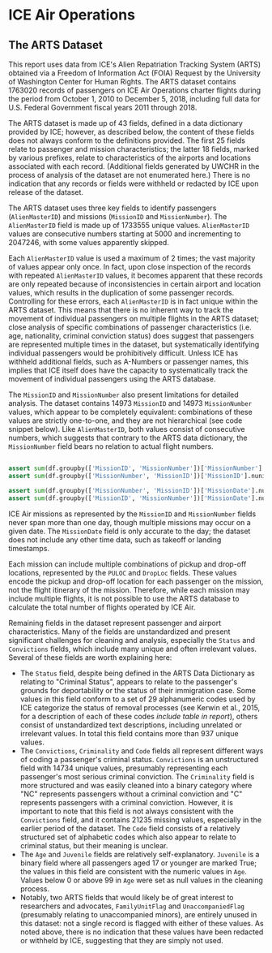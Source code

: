 

# ICE Air Operations

## The ARTS Dataset

This report uses data from ICE's Alien Repatriation Tracking System (ARTS) obtained via a Freedom of Information Act (FOIA) Request by the University of Washington Center for Human Rights. The ARTS dataset contains 1763020 records of passengers on ICE Air Operations charter flights during the period from October 1, 2010 to December 5, 2018, including full data for U.S. Federal Government fiscal years 2011 through 2018.

The ARTS dataset is made up of 43 fields, defined in a data dictionary provided by ICE; however, as described below, the content of these fields does not always conform to the definitions provided. The first 25 fields relate to passenger and mission characteristics; the latter 18 fields, marked by various prefixes, relate to characteristics of the airports and locations associated with each record. (Additional fields generated by UWCHR in the process of analysis of the dataset are not enumerated here.) There is no indication that any records or fields were withheld or redacted by ICE upon release of the dataset.

The ARTS dataset uses three key fields to identify passengers (`AlienMasterID`) and missions (`MissionID` and `MissionNumber`). The `AlienMasterID` field is made up of 1733555 unique values. `AlienMasterID` values are consecutive numbers starting at 5000 and incrementing to 2047246, with some values apparently skipped.

Each `AlienMasterID` value is used a maximum of 2 times; the vast majority of values appear only once. In fact, upon close inspection of the records with repeated `AlienMasterID` values, it becomes apparent that these records are only repeated because of inconsistencies in certain airport and location values, which results in the duplication of some passenger records. Controlling for these errors, each `AlienMasterID` is in fact unique within the ARTS dataset. This means that there is no inherent way to track the movement of individual passengers on multiple flights in the ARTS dataset; close analysis of specific combinations of passenger characteristics (i.e. age, nationality, criminal conviction status) does suggest that passengers are represented multiple times in the dataset, but systematically identifying individual passengers would be prohibitively difficult. Unless ICE has withheld additional fields, such as A-Numbers or passenger names, this implies that ICE itself does have the capacity to systematically track the movement of individual passengers using the ARTS database.

The `MissionID` and `MissionNumber` also present limitations for detailed analysis. The dataset contains 14973 `MissionID` and 14973 `MissionNumber` values, which appear to be completely equivalent: combinations of these values are strictly one-to-one, and they are not hierarchical (see code snippet below). Like `AlienMasterID`, both values consist of consecutive numbers, which suggests that contrary to the ARTS data dictionary, the `MissionNumber` field bears no relation to actual flight numbers.


```python

assert sum(df.groupby(['MissionID', 'MissionNumber'])['MissionNumber'].nunique() > 1) == 0
assert sum(df.groupby(['MissionNumber', 'MissionID'])['MissionID'].nunique() > 1) == 0

assert sum(df.groupby(['MissionNumber', 'MissionID'])['MissionDate'].nunique() > 1) == 0
assert sum(df.groupby(['MissionID', 'MissionNumber'])['MissionDate'].nunique() > 1) == 0
```




ICE Air missions as represented by the `MissionID` and `MissionNumber` fields never span more than one day, though multiple missions may occur on a given date. The `MissionDate` field is only accurate to the day; the dataset does not include any other time data, such as takeoff or landing timestamps.

Each mission can include multiple combinations of pickup and drop-off locations, represented by the `PULOC` and `DropLoc` fields. These values encode the pickup and drop-off location for each passenger on the mission, not the flight itinerary of the mission. Therefore, while each mission may include multiple flights, it is not possible to use the ARTS database to calculate the total number of flights operated by ICE Air.

Remaining fields in the dataset represent passenger and airport characteristics. Many of the fields are unstandardized and present significant challenges for cleaning and analysis, especially the `Status` and `Convictions` fields, which include many unique and often irrelevant values. Several of these fields are worth explaining here:

* The `Status` field, despite being defined in the ARTS Data Dictionary as relating to "Criminal Status", appears to relate to the passenger's grounds for deportability or the status of their immigration case. Some values in this field conform to a set of 29 alphanumeric codes used by ICE categorize the status of removal processes (see Kerwin et al., 2015, for a description of each of these codes *include table in report*), others consist of unstandardized text descriptions, including unrelated or irrelevant values. In total this field contains more than 937 unique values.
* The `Convictions`, `Criminality` and `Code` fields all represent different ways of coding a passenger's criminal status. `Convictions` is an unstructured field with 14734 unique values, presumably representing each passenger's most serious criminal conviction. The `Criminality` field is more structured and was easily cleaned into a binary category where "NC" represents passengers without a criminal conviction and "C" represents passengers with a criminal conviction. However, it is important to note that this field is not always consistent with the `Convictions` field, and it contains 21235 missing values, especially in the earlier period of the dataset. The `Code` field consists of a relatively structured set of alphabetic codes which also appear to relate to criminal status, but their meaning is unclear.
* The `Age` and `Juvenile` fields are relatively self-explanatory. `Juvenile` is a binary field where all passengers aged 17 or younger are marked True; the values in this field are consistent with the numeric values in `Age`. Values below 0 or above 99 in `Age` were set as null values in the cleaning process.
* Notably, two ARTS fields that would likely be of great interest to researchers and advocates, `FamilyUnitFlag` and `UnaccompaniedFlag` (presumably relating to unaccompanied minors), are entirely unused in this dataset: not a single record is flagged with either of these values. As noted above, there is no indication that these values have been redacted or withheld by ICE, suggesting that they are simply not used.
